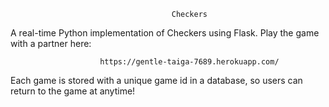 
                                        Checkers

A real-time Python implementation of Checkers using Flask. Play the game with a partner here:

                        https://gentle-taiga-7689.herokuapp.com/

Each game is stored with a unique game id in a database, so users can return to the game at anytime!
